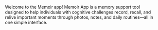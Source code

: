 Welcome to the Memoir app!
Memoir App is a memory support tool designed to help individuals with cognitive challenges record, recall, and relive important moments through photos, notes, and daily routines—all in one simple interface.
